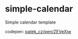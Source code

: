 # simple-calendar
Simple calendar template

codepen: [patek_cz/pen/ZEVeXjw](https://codepen.io/patek_cz/pen/ZEVeXjw)
